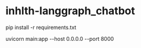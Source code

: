 # inhlth-langgraph_chatbot

pip install -r requirements.txt

uvicorn main:app --host 0.0.0.0 --port 8000
